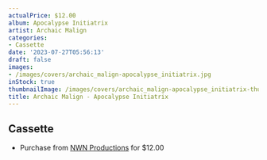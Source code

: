 ```yaml
---
actualPrice: $12.00
album: Apocalypse Initiatrix
artist: Archaic Malign
categories:
- Cassette
date: '2023-07-27T05:56:13'
draft: false
images:
- /images/covers/archaic_malign-apocalypse_initiatrix.jpg
inStock: true
thumbnailImage: /images/covers/archaic_malign-apocalypse_initiatrix-thumb.jpg
title: Archaic Malign - Apocalypse Initiatrix
---
```


## Cassette
* Purchase from [NWN Productions](http://shop.nwnprod.com/index.php?route=product/product&path=73&product_id=20466&sort=pd.name&order=ASC) for $12.00
